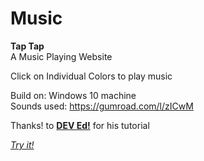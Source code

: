 # Music <br>
<b>Tap Tap</b><br>
A Music Playing Website <br>

Click on Individual Colors to play music

Build on: Windows 10 machine <br>
Sounds used: https://gumroad.com/l/zICwM <br>

Thanks! to <b>[DEV Ed!](https://www.youtube.com/channel/UClb90NQQcskPUGDIXsQEz5Q)</b> for his tutorial 

<i>[Try it!](https://ankit404.github.io/Music/)</i>
